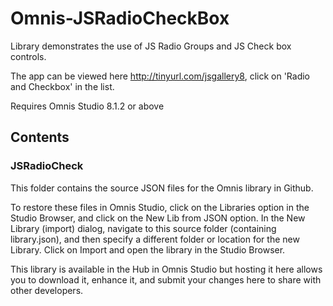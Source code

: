 # Omnis-JSRadioCheckBox
Library demonstrates the use of JS Radio Groups and JS Check box controls.

The app can be viewed here http://tinyurl.com/jsgallery8, click on 'Radio and Checkbox' in the list.

Requires Omnis Studio 8.1.2 or above

## Contents
### JSRadioCheck

This folder contains the source JSON files for the Omnis library in Github. 

To restore these files in Omnis Studio, click on the Libraries option in the Studio Browser, and click on the New Lib from JSON option. In the New Library (import) dialog, navigate to this source folder (containing library.json), and then specify a different folder or location for the new Library. Click on Import and open the library in the Studio Browser. 

This library is available in the Hub in Omnis Studio but hosting it here allows you to download it, enhance it, and submit your changes here to share with other developers.
